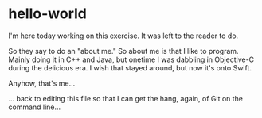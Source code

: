 # hello-world

I'm here today working on this exercise.  It was left to the reader to do. 

So they say to do an "about me."  So about me is that I like to program.  Mainly doing it in C++ and Java, but onetime I was dabbling in Objective-C during the delicious era.  I wish that stayed around, but now it's onto Swift.

Anyhow, that's me...

... back to editing this file so that I can get the hang, again, of Git on the command line...
